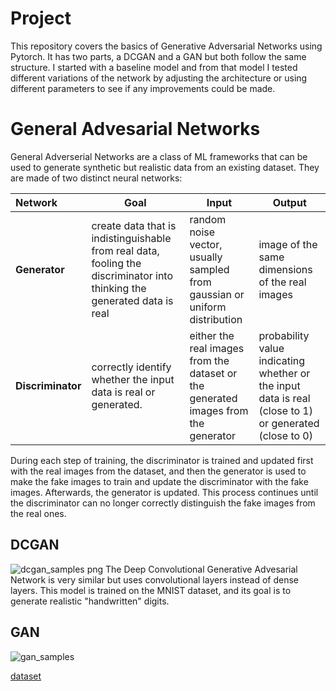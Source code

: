 #  Project
This repository covers the basics of Generative Adversarial Networks using Pytorch. It has two parts, a DCGAN and a GAN but both follow the same structure. I started with a baseline model and from that model I tested different variations of the network by adjusting the architecture or using different parameters to see if any improvements could be made. 

# General Advesarial Networks
General Adverserial Networks are a class of ML frameworks that can be used to generate synthetic but realistic data from an existing dataset. They are made of two distinct neural networks:

| Network  | Goal | Input | Output |
| :------------ | ------------- | ------------- | ------------- |
| **Generator**  | create data that is indistinguishable from real data, fooling the discriminator into thinking the generated data is real  | random noise vector, usually sampled from gaussian or uniform distribution  | image of the same dimensions of the real images  |
| **Discriminator**  | correctly identify whether the input data is real or generated.  | either the real images from the dataset or the generated images from the generator  | probability value indicating whether or the input data is real (close to 1) or generated (close to 0) |

During each step of training, the discriminator is trained and updated first with the real images from the dataset, and then the generator is used to make the fake images to train and update the discriminator with the fake images. Afterwards, the generator is updated. This process continues until the discriminator can no longer correctly distinguish the fake images from the real ones.

## DCGAN
![dcgan_samples png](https://github.com/user-attachments/assets/a3ca8320-4456-46d8-9ff5-c432c39f5a47)
The Deep Convolutional Generative Advesarial Network is very similar but uses convolutional layers instead of dense layers. This model is trained on the MNIST dataset, and its goal is to generate realistic "handwritten" digits. 

## GAN
![gan_samples](https://github.com/user-attachments/assets/479a99e2-18f7-4a19-9865-c0d0693c94eb)


[dataset](https://www.kaggle.com/datasets/spandan2/cats-faces-64x64-for-generative-models)